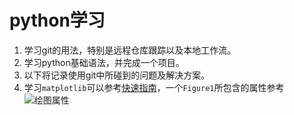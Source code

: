 # python学习  

1. 学习git的用法，特别是远程仓库跟踪以及本地工作流。  
2. 学习python基础语法，并完成一个项目。
3. 以下将记录使用git中所碰到的问题及解决方案。 
4. 学习`matplotlib`可以参考[快速指南](https://matplotlib.org/stable/users/explain/quick_start.html)，一个`Figure1`所包含的属性参考![绘图属性](https://matplotlib.org/stable/_images/anatomy.png) 